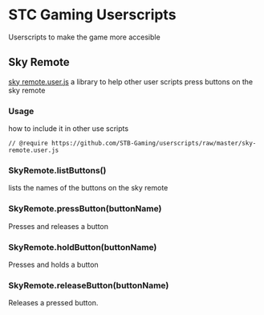 # STC Gaming Userscripts
Userscripts to make the game more accesible


## Sky Remote
[sky remote.user.js](https://github.com/STB-Gaming/userscripts/raw/master/sky-remote.user.js)
a library to help other user scripts press buttons on the sky remote

### Usage
how to include it in other use scripts
```
// @require https://github.com/STB-Gaming/userscripts/raw/master/sky-remote.user.js
```

### SkyRemote.listButtons()
lists the names of the buttons on the sky remote

### SkyRemote.pressButton(buttonName)
Presses and releases a button

### SkyRemote.holdButton(buttonName)
Presses and holds a button

### SkyRemote.releaseButton(buttonName)
Releases a pressed button.
